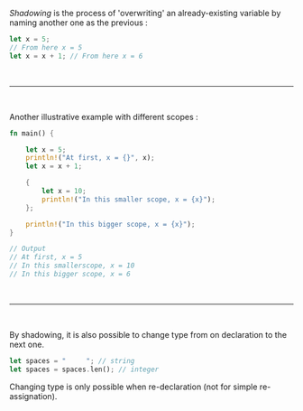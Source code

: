 *Shadowing* is the process of 'overwriting' an already-existing variable by naming another one as the previous :

```rust
let x = 5;
// From here x = 5
let x = x + 1; // From here x = 6
```

<br>

---

<br>

Another illustrative example with different scopes :

```rust
fn main() {

    let x = 5;
    println!("At first, x = {}", x);
    let x = x + 1;

    {
        let x = 10;
        println!("In this smaller scope, x = {x}");
    };

    println!("In this bigger scope, x = {x}");
}

// Output
// At first, x = 5
// In this smallerscope, x = 10
// In this bigger scope, x = 6
```

<br>

---

<br>

By shadowing, it is also possible to change type from on declaration to the next one.

```rust
let spaces = "     "; // string
let spaces = spaces.len(); // integer
```

Changing type is only possible when re-declaration (not for simple re-assignation).
